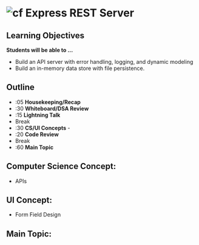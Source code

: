 ![cf](http://i.imgur.com/7v5ASc8.png) Express REST Server
=========================================================

## Learning Objectives

**Students will be able to ...**

* Build an API server with error handling, logging, and dynamic modeling
* Build an in-memory data store with file persistence.

## Outline
* :05 **Housekeeping/Recap**
* :30 **Whiteboard/DSA Review**
* :15 **Lightning Talk**
* Break
* :30 **CS/UI Concepts** -
* :20 **Code Review**
* Break
* :60 **Main Topic**

## Computer Science Concept:
* APIs

## UI Concept:
* Form Field Design

## Main Topic: